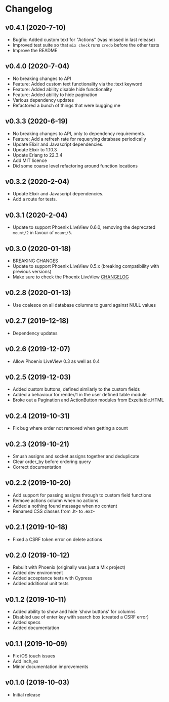 # Changelog

## v0.4.1 (2020-7-10)

* Bugfix: Added custom text for "Actions" (was missed in last release)
* Improved test suite so that `mix check` runs `credo` before the other tests
* Improve the README
  
## v0.4.0 (2020-7-04)

* No breaking changes to API
* Feature: Added custom text functionality via the :text keyword
* Feature: Added ability disable hide functionality
* Feature: Added ability to hide pagination
* Various dependency updates
* Refactored a bunch of things that were bugging me

## v0.3.3 (2020-6-19)

* No breaking changes to API, only to dependency requirements.
* Feature: Add a refresh rate for requerying database periodically
* Update Elixir and Javascript dependencies.
* Update Elixir to 1.10.3
* Update Erlang to 22.3.4
* Add MIT licence
* Did some coarse level refactoring around function locations

## v0.3.2 (2020-2-04)

* Update Elixir and Javascript dependencies.
* Add a route for tests.

## v0.3.1 (2020-2-04)

* Update to support Phoenix LiveView 0.6.0, removing the deprecated `mount/2` in favour of `mount/3`.

## v0.3.0 (2020-01-18)

* BREAKING CHANGES
* Update to support Phoenix LiveView 0.5.x (breaking compatibility with previous versions)
* Make sure to check the Phoenix LiveView [CHANGELOG](https://github.com/phoenixframework/phoenix_live_view/blob/master/CHANGELOG.md)
  
## v0.2.8 (2020-01-13)

* Use coalesce on all database columns to guard against NULL values

## v0.2.7 (2019-12-18)

* Dependency updates

## v0.2.6 (2019-12-07)

* Allow Phoenix LiveView 0.3 as well as 0.4

## v0.2.5 (2019-12-03)

* Added custom buttons, defined similarly to the custom fields
* Added a behaviour for render/1 in the user defined table module
* Broke out a Pagination and ActionButton modules from Exzeitable.HTML

## v0.2.4 (2019-10-31)

* Fix bug where order not removed when getting a count

## v0.2.3 (2019-10-21)

* Smush assigns and socket.assigns together and deduplicate
* Clear order_by before ordering query
* Correct documentation

## v0.2.2 (2019-10-20)

* Add support for passing assigns through to custom field functions
* Remove actions column when no actions
* Added a nothing found message when no content
* Renamed CSS classes from .lt- to .exz-

## v0.2.1 (2019-10-18)

* Fixed a CSRF token error on delete actions

## v0.2.0 (2019-10-12)

* Rebuilt with Phoenix (originally was just a Mix project)
* Added dev environment
* Added acceptance tests with Cypress
* Added additional unit tests

## v0.1.2 (2019-10-11)

* Added ability to show and hide 'show buttons' for columns
* Disabled use of enter key with search box (created a CSRF error)
* Added specs
* Added documentation

## v0.1.1 (2019-10-09)

* Fix iOS touch issues
* Add inch_ex
* Minor documentation improvements


## v0.1.0 (2019-10-03)

* Initial release
